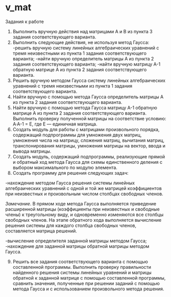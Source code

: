 # v_mat
Задания к работе
1.  Выполнить вручную действия над матрицами А и В из пункта 3 задания
соответствующего варианта.
2.  Выполнить следующие действия, не используя метод Гаусса:
 -решить вручную систему линейных алгебраических уравнений с тремя
неизвестными из пункта 1 задания соответствующего варианта;
 -найти  вручную  определитель  матрицы  А  из  пункта  2  задания
соответствующего варианта;
 -найти  вручную  матрицу  А-1  обратную  матрице  А  из  пункта  2  задания
соответствующего варианта.
3.  Решить  вручную  методом  Гаусса  систему  линейных  алгебраических
уравнений  с  тремя  неизвестными  из  пункта  1  задания  соответствующего
варианта.
4.  Найти  вручную  с  помощью  метода  Гаусса  определитель  матрицы  А  из
пункта 2 задания соответствующего варианта.
5.  Найти вручную с помощью метода Гаусса матрицу А-1 обратную матрице
А из пункта 2 задания соответствующего варианта.
Выполнить проверку полученной матрицы на соответствие условию:
А·А-1 = Е, где Е ― единичная матрица.
6.  Создать  модуль  для  работы  с  матрицами  произвольного  порядка,
содержащий подпрограммы для умножения двух матриц, умножения числа на
матрицу,  сложения  матриц,  вычитания  матриц,  транспонирования  матрицы,
умножения матрицы на вектор, ввода и вывода матрицы.
7.  Создать  модуль,  содержащий  подпрограммы,  реализующие  прямой  и
обратный  ход  метода  Гаусса  для  схемы  единственного  деления  с  выбором
максимального по модулю элемента.
8.  Создать программу для решения следующих задач:

 -нахождение методом Гаусса решения системы линейных алгебраических
уравнений  с  одной  и  той  же  матрицей  коэффициентов  при  неизвестных  и
произвольным числом столбцах свободных членов.

*Замечание*.  В  прямом  ходе  метода  Гаусса  выполняется  приведение
расширенной матрицы (коэффициенты при неизвестных и свободные члены) к
треугольному  виду,  и  одновременно  изменяются  все  столбцы  свободных
членов. На этапе обратного хода выполняется вычисление решения системы для
каждого столбца свободных членов, составляется матрица решений.

 -вычисление определителя заданной матрицы методом Гаусса;
 -нахождение для заданной матрицы обратной матрицы методом Гаусса.

9.  Решить все задания соответствующего варианта с помощью составленной
программы. Выполнить проверку правильности найденного решения системы
линейных  уравнений  и  матрицы  обратной  к  заданной  матрице  с  помощью
составленной программы, сравнить значения, полученные при решении заданий
с помощью метода Гаусса и с использованием произвольного метода решения.
